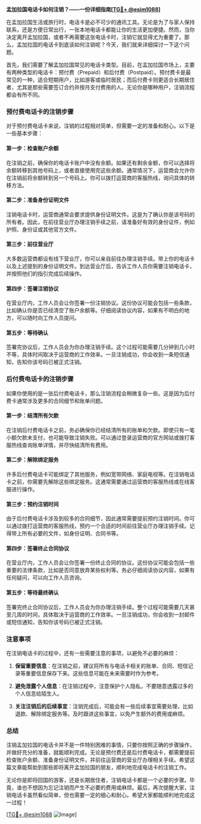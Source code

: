 **孟加拉国电话卡如何注销？——一份详细指南[[TG💪+ @esim1088](https://t.me/s/esim1088)]**

在孟加拉国生活或旅行时，电话卡是必不可少的通讯工具。无论是为了与家人保持联系，还是方便日常出行，一张本地电话卡都能让你的生活更加便捷。然而，当你决定离开孟加拉国，或者不再需要这张电话卡时，注销它就显得尤为重要了。那么，孟加拉国的电话卡到底该如何注销呢？今天，我们就来详细探讨一下这个问题。

首先，我们需要了解孟加拉国常见的电话卡类型。目前，在孟加拉国市场上，主要有两种类型的电话卡：预付费（Prepaid）和后付费（Postpaid）。预付费卡是最常见的一种，适合短期用户，比如游客或临时居民；而后付费卡则更适合长期居住者，尤其是那些需要签订合约并按月支付费用的人。无论你是哪种用户，注销流程都会有所不同。

### 预付费电话卡的注销步骤

对于预付费电话卡来说，注销的过程相对简单，但需要一定的准备和耐心。以下是一些基本步骤：

#### 第一步：检查账户余额
在注销之前，确保你的电话卡账户中没有余额。如果还有剩余金额，你可以选择将余额转移到其他号码上，或者直接使用完这些余额。通常情况下，运营商会允许你在注销前将余额转到另一个号码上。你可以拨打运营商的客服热线，询问具体的转移方法。

#### 第二步：准备身份证明文件
注销电话卡时，运营商通常会要求提供身份证明文件。这是为了确认你是该号码的所有者。因此，在前往营业厅办理注销手续之前，请准备好有效的身份证件，例如护照、身份证或其他官方文件。

#### 第三步：前往营业厅
大多数运营商都设有线下营业厅，你可以亲自前往办理注销手续。带上你的电话卡以及上述提到的身份证明文件。到达营业厅后，告诉工作人员你需要注销电话卡，并按照他们的指引完成后续操作。

#### 第四步：签署注销协议
在营业厅内，工作人员会让你签署一份注销协议。这份协议可能会包括一些条款，比如确认你是否已经清空了账户余额等。仔细阅读协议内容，如果有不明白的地方，可以随时向工作人员提问。

#### 第五步：等待确认
签署完协议后，工作人员会为你办理注销手续。这个过程可能需要几分钟到几小时不等，具体时间取决于运营商的工作效率。一旦注销成功，你会收到一条短信通知，告知你该号码已被正式注销。

### 后付费电话卡的注销步骤

如果你使用的是一张后付费电话卡，那么注销流程会稍微复杂一些。这是因为后付费卡通常涉及更多的合同细节和账单问题。

#### 第一步：结清所有欠款
在注销后付费电话卡之前，务必确保你已经结清所有的账单和欠款。即使只有一笔小额欠款未支付，也可能导致注销失败。可以通过登录运营商的官方网站或拨打客服热线查询账单详情，并尽快结清所有费用。

#### 第二步：解除绑定服务
许多后付费电话卡可能绑定了其他服务，例如宽带网络、家庭电视等。在注销电话卡之前，你需要先解除这些绑定服务。这通常需要通过运营商的客服热线或在线客服进行操作。

#### 第三步：预约注销时间
由于后付费电话卡涉及到较多的合同细节，因此通常需要提前预约注销时间。你可以通过拨打运营商的客服热线，预约一个合适的时间前往营业厅办理注销手续。记得带上所有必要的文件，如身份证明、合同书等。

#### 第四步：签署终止合同协议
在营业厅内，工作人员会让你签署一份终止合同的协议。这份协议可能会包括一些重要的法律条款，比如是否同意放弃某些权利等。务必仔细阅读协议内容，如果有任何疑问，可以向工作人员咨询。

#### 第五步：等待最终确认
签署完终止合同协议后，工作人员会为你办理注销手续。整个过程可能需要几天甚至几周的时间，具体取决于运营商的工作效率。一旦注销成功，你会收到一封邮件或短信通知，告知你该号码已被正式注销。

### 注意事项

在注销电话卡的过程中，还有一些需要注意的事项，以避免不必要的麻烦：

1. **保留重要信息**：在注销之前，建议将所有与电话卡相关的账单、合同、短信记录等重要信息保存下来。这些信息可能在未来需要时作为参考。
   
2. **避免泄露个人信息**：在注销过程中，注意保护个人隐私，不要随意透露过多的个人信息给陌生人。

3. **关注注销后的后续事宜**：注销完成后，可能会有一些后续事宜需要处理，比如退款、解除绑定服务等。及时跟进这些事宜，以免产生额外的费用或麻烦。

### 总结

注销孟加拉国的电话卡并不是一件特别困难的事情，只要你按照正确的步骤操作，并做好充分的准备，就能顺利完成。无论是预付费还是后付费电话卡，都需要提前检查账户余额、准备身份证明文件，并前往运营商的营业厅办理相关手续。希望这篇文章能帮助到那些即将离开孟加拉国的朋友，顺利地完成电话卡的注销工作。

无论你是即将回国的游客，还是长期居住者，注销电话卡都是一个必要的步骤。毕竟，谁也不想因为忘记注销而产生不必要的费用或麻烦。最后，再次提醒大家，注销电话卡虽然看似简单，但也需要一定的细心和耐心。希望大家都能顺利地完成这一过程！

[[TG💪+ @esim1088](https://t.me/s/esim1088) ![Image](https://i.postimg.cc/4NQfJmqS/Snipaste-2025-05-13-00-14-12.png)]